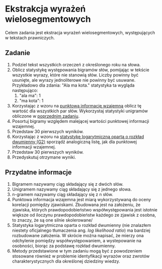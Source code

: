 # Ekstrakcja wyrażeń wielosegmentowych

Celem zadania jest ekstracja wyrażeń wielosegmentowych, występujących w tekstach prawniczych.

## Zadanie

1. Podziel tekst wszystkich orzeczeń z określonego roku na słowa.
1. Oblicz statystykę występowania bigramów słów, pomijając w tekście wszystkie wyrazy,
   które nie stanowią słów. Liczby powinny być usunięte, ale wyrazy jednoliterowe nie powinny być usuwane. Przykładowo
   dla zdania: "Ala ma kota." statystyka ta wygląda następująco:
   1. "ala ma": 1
   1. "ma kota": 1
1. Korzystając z wzoru na [punktową informację wzajemną](https://en.wikipedia.org/wiki/Pointwise_mutual_information)
   oblicz tę wartość dla wszystkich par słów. Wykorzystaj statystyki unigramów obliczone w [poprzednim zadaniu](3-levenshtein.md).
1. Posortuj bigramy względem malejącej wartości punktowej informacji wzajemnej.
1. Przedstaw 30 pierwszych wyników.
1. Korzystając z wzoru na [statystykę logarytmiczną opartą o rozkład dwumienny (G2)](http://tdunning.blogspot.com/2008/03/surprise-and-coincidence.html)
   sporządź analogiczną listę, jak dla punktowej informacji wzajemnej.
1. Przedstaw 30 pierwszych wyników.
1. Przedyskutuj otrzymane wyniki.

## Przydatne informacje

1. Bigramem nazywamy ciąg składający się z dwóch słów.
1. Unigramem nazywamy ciąg składający się z jednego słowa.
1. n-gramem nazywamy ciąg składający się z n słów.
1. Punktowa informacja wzajemna jest miarą wykorzystywaną do oceny korelacji pomiędzy zjawiskami. 
   Zbudowana jest na założeniu, że zjawiska, których prawdopodobieństwo współwystępowania jest istotnie większe
   od iloczynu prawdopodobieństw każdego ze zjawisk z osobna, to znaczy, że są one silnie skolerowane/
1. Statystyka logarytmiczna oparta o rozkład dwumienny (nie znalazłem niestety oficjalnego tłumaczenia ang. *log
   likelihood ratio*) ma bardziej rozbudowane założenia. W skrócie można napisać, że mierzy ona odchylenie pomiędzy
   współwystępowaniem, a wystepowanie na osobności, biorąc za podstawę rozkład dwumienny.
1. Metody przedstawione w tym zadaniu mogą być z powodzeniem stosowane również w problemie identyfikacji wyrazów oraz
   zwrotów charakterystycznych dla określonej dziedziny wiedzy.
